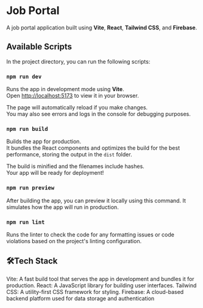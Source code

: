 # Job Portal

A job portal application built using **Vite**, **React**, **Tailwind CSS**, and **Firebase**. 

## Available Scripts

In the project directory, you can run the following scripts:

### `npm run dev`

Runs the app in development mode using **Vite**.\
Open [http://localhost:5173](http://localhost:5173) to view it in your browser.

The page will automatically reload if you make changes.\
You may also see errors and logs in the console for debugging purposes.

### `npm run build`

Builds the app for production.\
It bundles the React components and optimizes the build for the best performance, storing the output in the `dist` folder.

The build is minified and the filenames include hashes.\
Your app will be ready for deployment!

### `npm run preview`

After building the app, you can preview it locally using this command. It simulates how the app will run in production.

### `npm run lint`

Runs the linter to check the code for any formatting issues or code violations based on the project's linting configuration.

## 🛠️Tech Stack

Vite: A fast build tool that serves the app in development and bundles it for production.
React: A JavaScript library for building user interfaces.
Tailwind CSS: A utility-first CSS framework for styling.
Firebase: A cloud-based backend platform used for data storage and authentication
